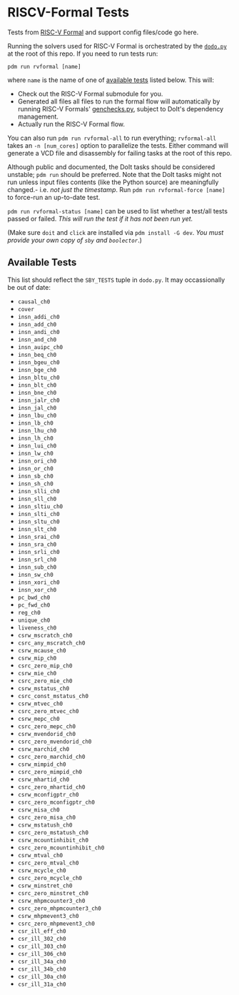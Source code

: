# RISCV-Formal Tests

Tests from [RISC-V Formal](https://github.com/YosysHQ/riscv-formal) and
support config files/code go here.

Running the solvers used for RISC-V Formal is orchestrated by the [`dodo.py`](https://pydoit.org)
at the root of this repo. If you need to run tests run:

```
pdm run rvformal [name]
```

where `name` is the name of one of [available tests](#available-tests) listed
below. This will:

* Check out the RISC-V Formal submodule for you.
* Generated all files all files to run the formal flow will automatically by
  running RISC-V Formals' [genchecks.py](https://github.com/YosysHQ/riscv-formal/blob/main/checks/genchecks.py),
  subject to DoIt's dependency management.
* Actually run the RISC-V Formal flow.

You can also run `pdm run rvformal-all` to run everything; `rvformal-all`
takes an `-n [num_cores]` option to parallelize the tests. Either command will
generate a VCD file and disassembly for failing tasks at the root of this
repo.

Although public and documented, the DoIt tasks should be considered unstable;
`pdm run` should be preferred. Note that the DoIt tasks might not run unless
input files contents (like the Python source) are meaningfully changed.- i.e.
_not just the timestamp_. Run `pdm run rvformal-force [name]` to force-run an
up-to-date test.

`pdm run rvformal-status [name]` can be used to list whether a test/all tests
passed or failed. _This will run the test if it has not been run yet._

(Make sure `doit` and `click` are installed via `pdm install -G dev`. _You must
provide your own copy of `sby` and `boolector`_.)

## Available Tests
This list should reflect the `SBY_TESTS` tuple in `dodo.py`. It may
occassionally be out of date:

* `causal_ch0`
* `cover`
* `insn_addi_ch0`
* `insn_add_ch0`
* `insn_andi_ch0`
* `insn_and_ch0`
* `insn_auipc_ch0`
* `insn_beq_ch0`
* `insn_bgeu_ch0`
* `insn_bge_ch0`
* `insn_bltu_ch0`
* `insn_blt_ch0`
* `insn_bne_ch0`
* `insn_jalr_ch0`
* `insn_jal_ch0`
* `insn_lbu_ch0`
* `insn_lb_ch0`
* `insn_lhu_ch0`
* `insn_lh_ch0`
* `insn_lui_ch0`
* `insn_lw_ch0`
* `insn_ori_ch0`
* `insn_or_ch0`
* `insn_sb_ch0`
* `insn_sh_ch0`
* `insn_slli_ch0`
* `insn_sll_ch0`
* `insn_sltiu_ch0`
* `insn_slti_ch0`
* `insn_sltu_ch0`
* `insn_slt_ch0`
* `insn_srai_ch0`
* `insn_sra_ch0`
* `insn_srli_ch0`
* `insn_srl_ch0`
* `insn_sub_ch0`
* `insn_sw_ch0`
* `insn_xori_ch0`
* `insn_xor_ch0`
* `pc_bwd_ch0`
* `pc_fwd_ch0`
* `reg_ch0`
* `unique_ch0`
* `liveness_ch0`
* `csrw_mscratch_ch0`
* `csrc_any_mscratch_ch0`
* `csrw_mcause_ch0`
* `csrw_mip_ch0`
* `csrc_zero_mip_ch0`
* `csrw_mie_ch0`
* `csrc_zero_mie_ch0`
* `csrw_mstatus_ch0`
* `csrc_const_mstatus_ch0`
* `csrw_mtvec_ch0`
* `csrc_zero_mtvec_ch0`
* `csrw_mepc_ch0`
* `csrc_zero_mepc_ch0`
* `csrw_mvendorid_ch0`
* `csrc_zero_mvendorid_ch0`
* `csrw_marchid_ch0`
* `csrc_zero_marchid_ch0`
* `csrw_mimpid_ch0`
* `csrc_zero_mimpid_ch0`
* `csrw_mhartid_ch0`
* `csrc_zero_mhartid_ch0`
* `csrw_mconfigptr_ch0`
* `csrc_zero_mconfigptr_ch0`
* `csrw_misa_ch0`
* `csrc_zero_misa_ch0`
* `csrw_mstatush_ch0`
* `csrc_zero_mstatush_ch0`
* `csrw_mcountinhibit_ch0`
* `csrc_zero_mcountinhibit_ch0`
* `csrw_mtval_ch0`
* `csrc_zero_mtval_ch0`
* `csrw_mcycle_ch0`
* `csrc_zero_mcycle_ch0`
* `csrw_minstret_ch0`
* `csrc_zero_minstret_ch0`
* `csrw_mhpmcounter3_ch0`
* `csrc_zero_mhpmcounter3_ch0`
* `csrw_mhpmevent3_ch0`
* `csrc_zero_mhpmevent3_ch0`
* `csr_ill_eff_ch0`
* `csr_ill_302_ch0`
* `csr_ill_303_ch0`
* `csr_ill_306_ch0`
* `csr_ill_34a_ch0`
* `csr_ill_34b_ch0`
* `csr_ill_30a_ch0`
* `csr_ill_31a_ch0`

